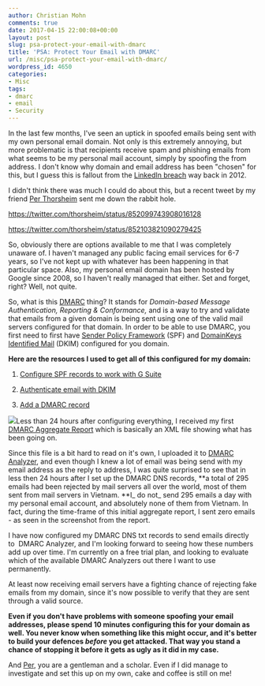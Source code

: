 ```yaml
---
author: Christian Mohn
comments: true
date: 2017-04-15 22:00:08+00:00
layout: post
slug: psa-protect-your-email-with-dmarc
title: 'PSA: Protect Your Email with DMARC'
url: /misc/psa-protect-your-email-with-dmarc/
wordpress_id: 4650
categories:
- Misc
tags:
- dmarc
- email
- Security
---
```


In the last few months, I've seen an uptick in spoofed emails being sent with my own personal email domain. Not only is this extremely annoying, but more problematic is that recipients receive spam and phishing emails from what seems to be my personal mail account, simply by spoofing the from address. I don't know why domain and email address has been "chosen" for this, but I guess this is fallout from the [LinkedIn breach](https://www.troyhunt.com/observations-and-thoughts-on-the-linkedin-data-breach/) way back in 2012.

I didn't think there was much I could do about this, but a recent tweet by my friend [Per Thorsheim](https://twitter.com/thorsheim) sent me down the rabbit hole.

<!--more-->


https://twitter.com/thorsheim/status/852099743908016128

https://twitter.com/thorsheim/status/852103821090279425

So, obviously there are options available to me that I was completely unaware of. I haven't managed any public facing email services for 6-7 years, so I've not kept up with whatever has been happening in that particular space. Also, my personal email domain has been hosted by Google since 2008, so I haven't really managed that either. Set and forget, right? Well, not quite.

So, what is this [DMARC](https://blog.returnpath.com/how-to-explain-dmarc-in-plain-english/) thing? It stands for _Domain-based Message Authentication, Reporting & Conformance,_ and is a way to try and validate that emails from a given domain is being sent using one of the valid mail servers configured for that domain. In order to be able to use DMARC, you first need to first have [Sender Policy Framework](https://en.wikipedia.org/wiki/Sender_Policy_Framework) (SPF) and [DomainKeys Identified Mail](https://en.wikipedia.org/wiki/DomainKeys_Identified_Mail) (DKIM) configured for you domain.

**Here are the resources I used to get all of this configured for my domain:**





  1. [Configure SPF records to work with G Suite](https://support.google.com/a/answer/178723?hl=en)


  2. [Authenticate email with DKIM](https://support.google.com/a/answer/174124?hl=en&ref_topic=2752442&visit_id=1-636278646523486675-1928954652&rd=1)


  3. [Add a DMARC record](https://support.google.com/a/answer/2466563?hl=en)



[![](/img/Screenshot-2017-04-15-23.41.40-300x247.png)](/img/Screenshot-2017-04-15-23.41.40.png)Less than 24 hours after configuring everything, I received my first [DMARC Aggregate Report](https://blog.returnpath.com/how-to-read-your-first-dmarc-reports-part-1/) which is basically an XML file showing what has been going on.

Since this file is a bit hard to read on it's own, I uploaded it to [DMARC Analyzer](https://app.dmarcanalyzer.com/guide), and even though I knew a lot of email was being send with my email address as the reply to address, I was quite surprised to see that in less then 24 hours after I set up the DMARC DNS records, **a total of 295 emails had been rejected by mail servers all over the world, most of them sent from mail servers in Vietnam. **I_ do not_ send 295 emails a day with my personal email account, and absolutely none of them from Vietnam. In fact, during the time-frame of this initial aggregate report, I sent zero emails - as seen in the screenshot from the report.

I have now configured my DMARC DNS txt records to send emails directly to  DMARC Analyzer, and I'm looking forward to seeing how these numbers add up over time. I'm currently on a free trial plan, and looking to evaluate which of the available DMARC Analyzers out there I want to use permanently.

At least now receiving email servers have a fighting chance of rejecting fake emails from my domain, since it's now possible to verify that they are sent through a valid source.

**Even if you don't have problems with someone spoofing your email addresses, please spend 10 minutes configuring this for your domain as well. You never know when something like this might occur, and it's better to build your defences _before_ you get attacked. That way you stand a chance of stopping it before it gets as ugly as it did in my case.**

And [Per](https://twitter.com/thorsheim), you are a gentleman and a scholar. Even if I did manage to investigate and set this up on my own, cake and coffee is still on me!
